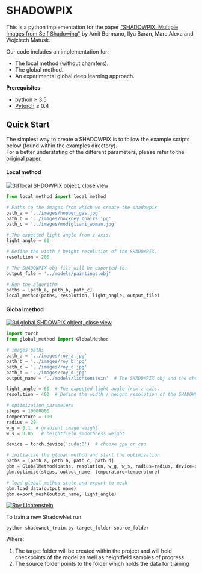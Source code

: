 # SHADOWPIX

This is a python implementation for the paper <a href="https://people.csail.mit.edu/wojciech/SHADOWPIX/index.html" target="_blank">"SHADOWPIX: Multiple Images from Self Shadowing"</a> by Amit Bermano, Ilya Baran, Marc Alexa and Wojciech Matusk.

Our code includes an implementation for:
- The local method (without chamfers).
- The global method.
- An experimental global deep learning approach.

**Prerequisites**
* python  ≥ 3.5
* <a href="https://pytorch.org/" target="_blank">Pytorch</a> ≥ 0.4

## Quick Start
The simplest way to create a SHADOWPIX is to follow the example scripts below (found within the examples directory).<br/>
For a better understating of the different parameters, please refer to the original paper.

#### Local method
<a href="###" style= "cursor: text;"><img style= "cursor: text;" src="http://www.pxcm.org/shadowpix/local_view_small.png" title="3d local SHDOWPIX object, close view"></a>
```python
from local_method import local_method

# Paths to the images from which we create the shadowpix
path_a = '../images/hopper_gas.jpg'
path_b = '../images/hockney_chairs.jpg'
path_c = '../images/modigliani_woman.jpg'

# The expected light angle from z axis. 
light_angle = 60

# Define the width / height resolution of the SHADOWPIX.
resolution = 200

# The SHADOWPIX obj file will be exported to:
output_file = '../models/paintings.obj'

# Run the algorithm
paths = [path_a, path_b, path_c]
local_method(paths, resolution, light_angle, output_file)
```


#### Global method
<a href="###" style= "cursor: text;"><img style= "cursor: text;" src="http://www.pxcm.org/shadowpix/global_view_small.png" title="3d global SHDOWPIX object, close view"></a>
```python
import torch
from global_method import GlobalMethod

# images paths
path_a = '../images/roy_a.jpg'
path_b = '../images/roy_b.jpg'
path_c = '../images/roy_c.jpg'
path_d = '../images/roy_d.jpg'
output_name = '../models/lichtenstein'  # The SHADOWPIX obj and the checkpoints file will be exported to here

light_angle = 60  # The expected light angle from z axis.
resolution = 400  # Define the width / height resolution of the SHADOWPIX.

# optimization parameters
steps = 10000000
temperature = 100
radius = 20
w_g = 0.1  # gradient image weight
w_s = 0.05   # heightfield smoothness weight

device = torch.device('cuda:0')  # choose gpu or cpu

# initialize the global method and start the optimization
paths = [path_a, path_b, path_c, path_d]
gbm = GlobalMethod(paths, resolution, w_g, w_s, radius=radius, device=device)
gbm.optimize(steps, output_name, temperature=temperature)

# load global method state and export to mesh
gbm.load_data(output_name)
gbm.export_mesh(output_name, light_angle)
```

<a href="###" style= "cursor: text;"><img style= "cursor: text;" src="https://github.com/amirhertz/shadowpix/blob/master/renders/lichtenstein_anim_small.gif" title="Roy Lichtenstein"></a>

To train a new ShadowNet run 
```
python shadownet_train.py target_folder source_folder
```
Where:
 
 1. The target folder will be created within the project and will hold checkpoints of the model as well as heightfield samples of progress
 2. The source folder points to the folder which holds the data for training 